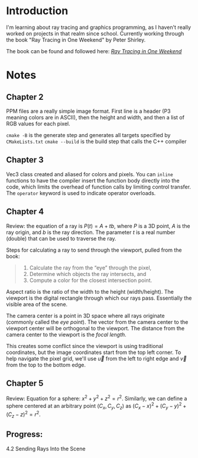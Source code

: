 # Introduction

I'm learning about ray tracing and graphics programming, as I haven't really worked on projects in that realm since school.
Currently working through the book "Ray Tracing in One Weekend" by Peter Shirley.

The book can be found and followed here: [_Ray Tracing in One Weekend_](https://raytracing.github.io/books/RayTracingInOneWeekend.html)

# Notes

## Chapter 2 

PPM files are a really simple image format. First line is a header (P3 meaning colors are in ASCII), then the height and width, and then a list of RGB values for each pixel.

`cmake -B` is the generate step and generates all targets specified by `CMakeLists.txt`
`cmake --build` is the build step that calls the C++ compiler

## Chapter 3

Vec3 class created and aliased for colors and pixels. You can `inline` functions to have the compiler insert the function body directly into the code, which limits the overhead of function calls by limiting control transfer. The `operator` keyword is used to indicate operator overloads.

## Chapter 4

Review: the equation of a ray is $P(t)=A+tb$, where $P$ is a 3D point, $A$ is the ray origin, and $b$ is the ray direction. The parameter $t$ is a real number (double) that can be used to traverse the ray.

Steps for calculating a ray to send through the viewport, pulled from the book:
> 1. Calculate the ray from the “eye” through the pixel,<br>
> 2. Determine which objects the ray intersects, and<br>
> 3. Compute a color for the closest intersection point.

Aspect ratio is the ratio of the width to the height ($\text{width}/\text{height}$).
The viewport is the digital rectangle through which our rays pass. Essentially the visible area of the scene.

The camera center is a point in 3D space where all rays originate (commonly called the *eye point*).
The vector from the camera center to the viewport center will be orthogonal to the viewport.
The distance from the camera center to the viewport is the *focal length*.

This creates some conflict since the viewport is using traditional coordinates, but the image coordinates start from the top left corner.
To help navigate the pixel grid, we'll use $\vec{u}$ from the left to right edge and $\vec{v}$ from the top to the bottom edge.

## Chapter 5

Review: Equation for a sphere: $x^2+y^2+z^2=r^2$.
Similarly, we can define a sphere centered at an arbitrary point $(C_x, C_y, C_z)$ as $(C_x-x)^2+(C_y-y)^2+(C_z-z)^2 = r^2$.



## Progress:
4.2 Sending Rays Into the Scene
